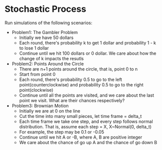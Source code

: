 # Stochastic Process

Run simulations of the following scenarios: 
* Problem1: The Gambler Problem
    * Initially we have 50 dollars
    * Each round, there's probability k to get 1 dollar and probability 1 - k to lose 1 dollar
    * Continue until we hit 100 dollars or 0 dollar. We care about how the change of k impacts the resutls
* Problem2: Points Around the Circle
    * There are n+1 points around the circle, that is, point 0 to n
    * Start from point 0
    * Each round, there's probability 0.5 to go to the left point(counterclockwise) and probability 0.5 to go to the right point(clockwise)
    * Continue until all the points are visited, and we care about the last point we visit. What are their chances respectively?
* Problem3: Brownian Motion
    * Initially we are at 0 on the line
    * Cut the time into many small pieces, let time frame = delta_t
    * Each time frame we take one step, and every step follows normal distribution. That is, assume each step = X, X~Normal(0, delta_t)
    * For example, the step may be 0.1 or -0.05
    * Continue until we hit A or -B, where A, B are positive integer
    * We care about the chance of go up A and the chance of go down B
